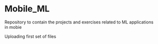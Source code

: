 # Mobile_ML
Repository to contain the projects and exercises related to ML applications in mobie

Uploading first set of files
